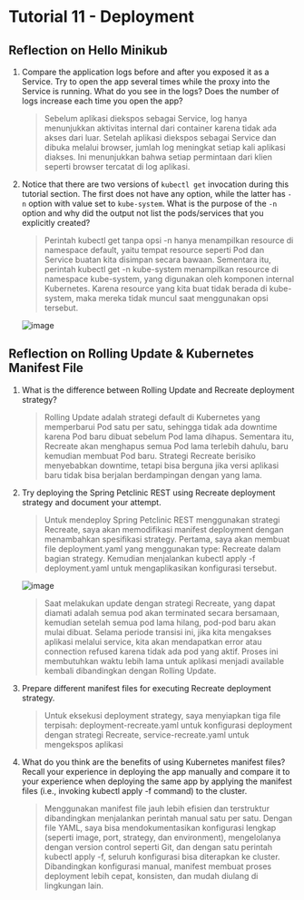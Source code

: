 # Tutorial 11 - Deployment

## Reflection on Hello Minikub

1. Compare the application logs before and after you exposed it as a Service. Try to open the app several times while the proxy into the Service is running. What do you see in the logs? Does the number of logs increase each time you open the app?

   > Sebelum aplikasi diekspos sebagai Service, log hanya menunjukkan aktivitas internal dari container karena tidak ada akses dari luar. Setelah aplikasi diekspos sebagai Service dan dibuka melalui browser, jumlah log meningkat setiap kali aplikasi diakses. Ini menunjukkan bahwa setiap permintaan dari klien seperti browser tercatat di log aplikasi.
  
3. Notice that there are two versions of `kubectl get` invocation during this tutorial section. The first does not have any option, while the latter has `-n` option with value set to `kube-system`. What is the purpose of the `-n` option and why did the output not list the pods/services that you explicitly created?

    > Perintah kubectl get tanpa opsi -n hanya menampilkan resource di namespace default, yaitu tempat resource seperti Pod dan Service buatan kita disimpan secara bawaan. Sementara itu, perintah kubectl get -n kube-system menampilkan resource di namespace kube-system, yang digunakan oleh komponen internal Kubernetes. Karena resource yang kita buat tidak berada di kube-system, maka mereka tidak muncul saat menggunakan opsi tersebut.

    ![image](https://github.com/user-attachments/assets/9020f6a4-e19a-423e-8bcd-5c0a7d92f0b7)


## Reflection on Rolling Update & Kubernetes Manifest File

1. What is the difference between Rolling Update and Recreate deployment strategy?

   > Rolling Update adalah strategi default di Kubernetes yang memperbarui Pod satu per satu, sehingga tidak ada downtime karena Pod baru dibuat sebelum Pod lama dihapus. Sementara itu, Recreate akan menghapus semua Pod lama terlebih dahulu, baru kemudian membuat Pod baru. Strategi Recreate berisiko menyebabkan downtime, tetapi bisa berguna jika versi aplikasi baru tidak bisa berjalan berdampingan dengan yang lama.

2. Try deploying the Spring Petclinic REST using Recreate deployment strategy and document your attempt.

    > Untuk mendeploy Spring Petclinic REST menggunakan strategi Recreate, saya akan memodifikasi manifest deployment dengan menambahkan spesifikasi strategy. Pertama, saya akan membuat file deployment.yaml yang menggunakan type: Recreate dalam bagian strategy. Kemudian menjalankan kubectl apply -f deployment.yaml untuk mengaplikasikan konfigurasi tersebut.
   
     ![image](https://github.com/user-attachments/assets/0d77972a-2f70-4e88-90fc-a919c2c6ce23)

   > Saat melakukan update dengan strategi Recreate, yang dapat diamati adalah semua pod akan terminated secara bersamaan, kemudian setelah semua pod lama hilang, pod-pod baru akan mulai dibuat. Selama periode transisi ini, jika kita mengakses aplikasi melalui service, kita akan mendapatkan error atau connection refused karena tidak ada pod yang aktif. Proses ini membutuhkan waktu lebih lama untuk aplikasi menjadi available kembali dibandingkan dengan Rolling Update.

4. Prepare different manifest files for executing Recreate deployment strategy.

    > Untuk eksekusi deployment strategy, saya menyiapkan tiga file terpisah: deployment-recreate.yaml untuk konfigurasi deployment dengan strategi Recreate, service-recreate.yaml untuk mengekspos aplikasi

5. What do you think are the benefits of using Kubernetes manifest files? Recall your experience in deploying the app manually and compare it to your experience when deploying the same app by applying the manifest files (i.e., invoking kubectl apply -f command) to the cluster.

    > Menggunakan manifest file jauh lebih efisien dan terstruktur dibandingkan menjalankan perintah manual satu per satu. Dengan file YAML, saya bisa mendokumentasikan konfigurasi lengkap (seperti image, port, strategy, dan environment), mengelolanya dengan version control seperti Git, dan dengan satu perintah kubectl apply -f, seluruh konfigurasi bisa diterapkan ke cluster. Dibandingkan konfigurasi manual, manifest membuat proses deployment lebih cepat, konsisten, dan mudah diulang di lingkungan lain.
